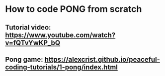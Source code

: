 # How to code PONG from scratch

## Tutorial video: https://www.youtube.com/watch?v=fQTvYwKP_bQ

## Pong game: https://alexcrist.github.io/peaceful-coding-tutorials/1-pong/index.html
